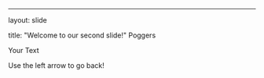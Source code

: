 ---
layout: slide

title: "Welcome to our second slide!"
Poggers

Your Text

Use the left arrow to go back!
